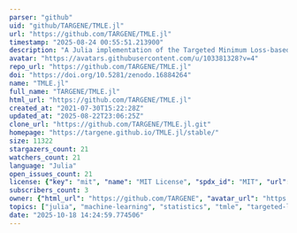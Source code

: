 ```yaml
---
parser: "github"
uid: "github/TARGENE/TMLE.jl"
url: "https://github.com/TARGENE/TMLE.jl"
timestamp: "2025-08-24 00:55:51.213900"
description: "A Julia implementation of the Targeted Minimum Loss-based Estimation"
avatar: "https://avatars.githubusercontent.com/u/103381328?v=4"
repo_url: "https://github.com/TARGENE/TMLE.jl"
doi: "https://doi.org/10.5281/zenodo.16884264"
name: "TMLE.jl"
full_name: "TARGENE/TMLE.jl"
html_url: "https://github.com/TARGENE/TMLE.jl"
created_at: "2021-07-30T15:22:28Z"
updated_at: "2025-08-22T23:06:25Z"
clone_url: "https://github.com/TARGENE/TMLE.jl.git"
homepage: "https://targene.github.io/TMLE.jl/stable/"
size: 11322
stargazers_count: 21
watchers_count: 21
language: "Julia"
open_issues_count: 21
license: {"key": "mit", "name": "MIT License", "spdx_id": "MIT", "url": "https://api.github.com/licenses/mit", "node_id": "MDc6TGljZW5zZTEz"}
subscribers_count: 3
owner: {"html_url": "https://github.com/TARGENE", "avatar_url": "https://avatars.githubusercontent.com/u/103381328?v=4", "login": "TARGENE", "type": "Organization"}
topics: ["julia", "machine-learning", "statistics", "tmle", "targeted-learning", "non-parametric-statistics", "causal-inference", "double-robust"]
date: "2025-10-18 14:24:59.774506"
---
```

